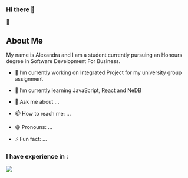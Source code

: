 ### Hi there 👋

:round_pushpin: <h2>About Me</h2>

My name is Alexandra and I am a student currently pursuing an Honours degree in Software Development For Business.

- 🔭 I’m currently working on Integrated Project for my university group assignment

- 🌱 I’m currently learning JavaScript, React and NeDB

- 💬 Ask me about ...
- 📫 How to reach me: ...
- 😄 Pronouns: ...
- ⚡ Fun fact: ...


### I have experience in :

<img src="https://img.shields.io/badge/-Java-007396?logo=java&logoColor=white">
